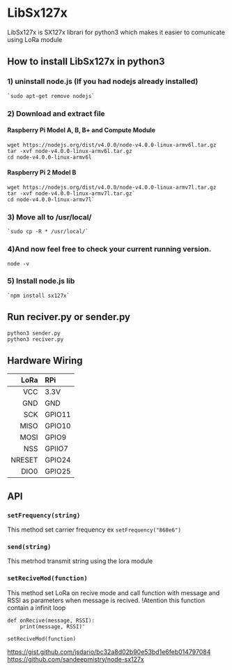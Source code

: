 # LibSx127x

LibSx127x is SX127x librari for python3 which makes it easier to comunicate using LoRa module



## How to install LibSx127x in python3

### 1) uninstall node.js (If you had nodejs already installed)
	
	`sudo apt-get remove nodejs`   


### 2) Download and extract file

#### Raspberry Pi Model A, B, B+ and Compute Module

	wget https://nodejs.org/dist/v4.0.0/node-v4.0.0-linux-armv6l.tar.gz
	tar -xvf node-v4.0.0-linux-armv6l.tar.gz 
	cd node-v4.0.0-linux-armv6l

#### Raspberry Pi 2 Model B

	wget https://nodejs.org/dist/v4.0.0/node-v4.0.0-linux-armv7l.tar.gz
	tar -xvf node-v4.0.0-linux-armv7l.tar.gz` 
	cd node-v4.0.0-linux-armv7l`

### 3) Move all to /usr/local/

	`sudo cp -R * /usr/local/`

### 4)And now feel free to check your current running version.

	node -v

### 5) Install node.js lib

	`npm install sx127x`



## Run reciver.py or sender.py
	
	python3 sender.py
	python3 reciver.py


## Hardware Wiring


| LoRa | RPi | 
|--------------------:|:--------------------|
| VCC | 3.3V |
| GND |  GND |
| SCK | GPIO11 |
| MISO | GPIO10 |
| MOSI | GPIO9 |
| NSS | GPIIO7 |
| NRESET | GPIO24 |
| DIO0 | GPIO25 |      


## API

### `setFrequency(string)`

This method set carrier frequency ex `setFrequency("868e6")`

### `send(string)`

This metrhod transmit string using the lora module

### `setReciveMod(function)` 

This method set LoRa on recive mode and call function with message and RSSI as parameters when message is recived.
!Atention this function contain a infinit loop

	def onRecive(message, RSSI):
		print(message, RSSI)'

	setReciveMod(function) 





https://gist.github.com/jsdario/bc32a8d02b90e53bd1e6feb014797084
https://github.com/sandeepmistry/node-sx127x

